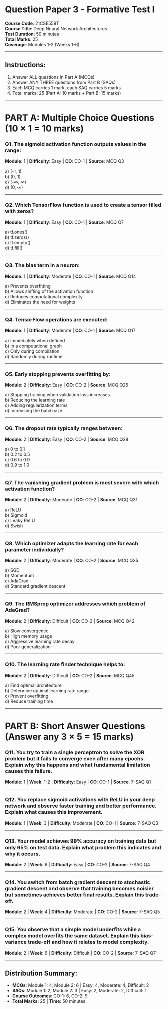 # Question Paper 3 - Formative Test I
**Course Code**: 21CSE558T  
**Course Title**: Deep Neural Network Architectures  
**Test Duration**: 50 minutes  
**Total Marks**: 25  
**Coverage**: Modules 1-2 (Weeks 1-6)

---

## Instructions:
1. Answer ALL questions in Part A (MCQs)
2. Answer ANY THREE questions from Part B (SAQs)
3. Each MCQ carries 1 mark, each SAQ carries 5 marks
4. Total marks: 25 (Part A: 10 marks + Part B: 15 marks)

---

# PART A: Multiple Choice Questions (10 × 1 = 10 marks)

### Q1. The sigmoid activation function outputs values in the range:
**Module**: 1 | **Difficulty**: Easy | **CO**: CO-1 | **Source**: MCQ Q3

a) (-1, 1)  
b) (0, 1)  
c) (-∞, ∞)  
d) (0, ∞)

---

### Q2. Which TensorFlow function is used to create a tensor filled with zeros?
**Module**: 1 | **Difficulty**: Easy | **CO**: CO-1 | **Source**: MCQ Q7

a) tf.ones()  
b) tf.zeros()  
c) tf.empty()  
d) tf.fill()

---

### Q3. The bias term in a neuron:
**Module**: 1 | **Difficulty**: Moderate | **CO**: CO-1 | **Source**: MCQ Q14

a) Prevents overfitting  
b) Allows shifting of the activation function  
c) Reduces computational complexity  
d) Eliminates the need for weights

---

### Q4. TensorFlow operations are executed:
**Module**: 1 | **Difficulty**: Moderate | **CO**: CO-1 | **Source**: MCQ Q17

a) Immediately when defined  
b) In a computational graph  
c) Only during compilation  
d) Randomly during runtime

---

### Q5. Early stopping prevents overfitting by:
**Module**: 2 | **Difficulty**: Easy | **CO**: CO-2 | **Source**: MCQ Q25

a) Stopping training when validation loss increases  
b) Reducing the learning rate  
c) Adding regularization terms  
d) Increasing the batch size

---

### Q6. The dropout rate typically ranges between:
**Module**: 2 | **Difficulty**: Easy | **CO**: CO-2 | **Source**: MCQ Q28

a) 0 to 0.1  
b) 0.2 to 0.5  
c) 0.6 to 0.9  
d) 0.9 to 1.0

---

### Q7. The vanishing gradient problem is most severe with which activation function?
**Module**: 2 | **Difficulty**: Moderate | **CO**: CO-2 | **Source**: MCQ Q31

a) ReLU  
b) Sigmoid  
c) Leaky ReLU  
d) Swish

---

### Q8. Which optimizer adapts the learning rate for each parameter individually?
**Module**: 2 | **Difficulty**: Moderate | **CO**: CO-2 | **Source**: MCQ Q35

a) SGD  
b) Momentum  
c) AdaGrad  
d) Standard gradient descent

---

### Q9. The RMSprop optimizer addresses which problem of AdaGrad?
**Module**: 2 | **Difficulty**: Difficult | **CO**: CO-2 | **Source**: MCQ Q42

a) Slow convergence  
b) High memory usage  
c) Aggressive learning rate decay  
d) Poor generalization

---

### Q10. The learning rate finder technique helps to:
**Module**: 2 | **Difficulty**: Difficult | **CO**: CO-2 | **Source**: MCQ Q45

a) Find optimal architecture  
b) Determine optimal learning rate range  
c) Prevent overfitting  
d) Reduce training time

---

# PART B: Short Answer Questions (Answer any 3 × 5 = 15 marks)

### Q11. You try to train a single perceptron to solve the XOR problem but it fails to converge even after many epochs. Explain why this happens and what fundamental limitation causes this failure.
**Module**: 1 | **Week**: 1-2 | **Difficulty**: Easy | **CO**: CO-1 | **Source**: 7-SAQ Q1

---

### Q12. You replace sigmoid activations with ReLU in your deep network and observe faster training and better performance. Explain what causes this improvement.
**Module**: 1 | **Week**: 3 | **Difficulty**: Moderate | **CO**: CO-1 | **Source**: 7-SAQ Q3

---

### Q13. Your model achieves 99% accuracy on training data but only 65% on test data. Explain what problem this indicates and why it occurs.
**Module**: 2 | **Week**: 6 | **Difficulty**: Easy | **CO**: CO-2 | **Source**: 7-SAQ Q4

---

### Q14. You switch from batch gradient descent to stochastic gradient descent and observe that training becomes noisier but sometimes achieves better final results. Explain this trade-off.
**Module**: 2 | **Week**: 4 | **Difficulty**: Moderate | **CO**: CO-2 | **Source**: 7-SAQ Q5

---

### Q15. You observe that a simple model underfits while a complex model overfits the same dataset. Explain this bias-variance trade-off and how it relates to model complexity.
**Module**: 2 | **Week**: 6 | **Difficulty**: Difficult | **CO**: CO-2 | **Source**: 7-SAQ Q7

---

## Distribution Summary:
- **MCQs**: Module 1: 4, Module 2: 6 | Easy: 4, Moderate: 4, Difficult: 2
- **SAQs**: Module 1: 2, Module 2: 3 | Easy: 2, Moderate: 2, Difficult: 1
- **Course Outcomes**: CO-1: 6, CO-2: 9
- **Total Marks**: 25 | **Time**: 50 minutes
